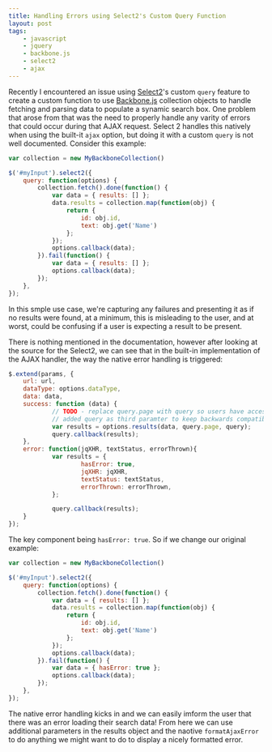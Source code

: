 ```yaml
---
title: Handling Errors using Select2's Custom Query Function
layout: post
tags:
	- javascript
	- jquery
	- backbone.js
	- select2
	- ajax
---
```


Recently I encountered an issue using [Select2][sel2]'s custom `query` feature to create a custom function to use
[Backbone.js][bbjs] collection objects to handle fetching and parsing data to populate a synamic search box.  One
problem that arose from that was the need to properly handle any varity of errors that could occur during that AJAX
request.  Select 2 handles this natively when using the built-it `ajax` option, but doing it with a custom `query`
is not well documented.  Consider this example:

~~~ javascript
var collection = new MyBackboneCollection()

$('#myInput').select2({
	query: function(options) {
		collection.fetch().done(function() {
			var data = { results: [] };
			data.results = collection.map(function(obj) {
				return {
					id: obj.id,
					text: obj.get('Name')
				};
			});
			options.callback(data);
		}).fail(function() {
			var data = { results: [] };
			options.callback(data);
		});
	},
});
~~~

In this smple use case, we're capturing any failures and presenting it as if no results were found, at a minimum,
this is misleading to the user, and at worst, could be confusing if a user is expecting a result to be present.

There is nothing mentioned in the documentation, however after looking at the source for the Select2, we can see
that in the built-in implementation of the AJAX handler, the way the native error handling is triggered:

~~~ javascript
$.extend(params, {
	url: url,
	dataType: options.dataType,
	data: data,
	success: function (data) {
			// TODO - replace query.page with query so users have access to term, page, etc.
			// added query as third paramter to keep backwards compatibility
			var results = options.results(data, query.page, query);
			query.callback(results);
	},
	error: function(jqXHR, textStatus, errorThrown){
			var results = {
					hasError: true,
					jqXHR: jqXHR,
					textStatus: textStatus,
					errorThrown: errorThrown,
			};

			query.callback(results);
	}
});
~~~

The key component being `hasError: true`.  So if we change our original example:

~~~ javascript
var collection = new MyBackboneCollection()

$('#myInput').select2({
	query: function(options) {
		collection.fetch().done(function() {
			var data = { results: [] };
			data.results = collection.map(function(obj) {
				return {
					id: obj.id,
					text: obj.get('Name')
				};
			});
			options.callback(data);
		}).fail(function() {
			var data = { hasError: true };
			options.callback(data);
		});
	},
});
~~~

The native error handling kicks in and we can easily imform the user that there was an error loading their search data!
From here we can use additional parameters in the results object and the naotive `formatAjaxError` to do anything we
might want to do to display a nicely formatted error.

[sel2]: https://ivaynberg.github.io/select2/
[bbjs]: http://backbonejs.org/